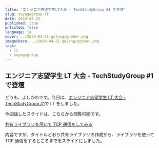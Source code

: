```yaml
---
title: 'エンジニア志望学生LT大会 - TechStudyGroup #1 で登壇'
slug: voyagegroup-lt
date: 2020-04-23
published: true
unlisted: false
language: ja
cover: ../2020-04-21-golang/gopher.png
imageShare: ../2020-04-21-golang/gopher.png
tags:
  - lt
  - voyagegroup
---
```


## エンジニア志望学生 LT 大会 - TechStudyGroup #1 で登壇

どうも、よしかわです。今日は、[エンジニア志望学生 LT 大会 - TechStudyGroup #1](https://tech-study-group.connpass.com/event/173303/)で LT をしました。

今回話したスライドは、こちらから閲覧可能です。

[共有ライブラリを用いて TCP 通信をしてみる](https://www.slideshare.net/TaikiYoshikawa/voyagegroup20200423)

内容ですが、タイトルどおり共有ライブラリの作成から、ライブラリを使って TCP 通信をするところまでをスライドにしました。
